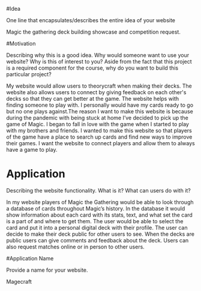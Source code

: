 #Idea

One line that encapsulates/describes the entire idea of your website

Magic the gathering deck building showcase and competition request.

#Motivation

Describing why this is a good idea. Why would someone want to use
your website? Why is this of interest to you? Aside from the fact that this project is a required
component for the course, why do you want to build this particular project?

My website would allow users to theorycraft when making their decks. The website also allows
users to connect by giving feedback on each other's decks so that they can get better at the game.
The website helps with finding someone to play with. I personally would have my cards ready to
go but no one plays against.The reason I want to make this website is because during the
pandemic with being stuck at home I’ve decided to pick up the game of Magic. I began to fall in
love with the game when I started to play with my brothers and friends. I wanted to make this
website so that players of the game have a place to search up cards and find new ways to
improve their games. I want the website to connect players and allow them to always have a
game to play.

# Application

Describing the website functionality. What is it? What can users do
with it?

In my website players of Magic the Gathering would be able to look through a database of cards
throughout Magic’s history. In the database it would show information about each card with its
stats, text, and what set the card is a part of and where to get them. The user would be able to
select the card and put it into a personal digital deck with their profile. The user can decide to
make their deck public for other users to see. When the decks are public users can give
comments and feedback about the deck. Users can also request matches online or in person to
other users.

#Application Name

Provide a name for your website.

Magecraft
